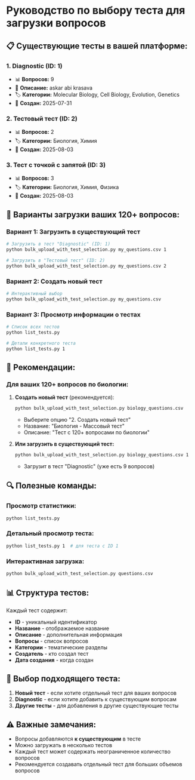 # Руководство по выбору теста для загрузки вопросов

## 📋 Существующие тесты в вашей платформе:

### 1. **Diagnostic** (ID: 1)
- 📊 **Вопросов:** 9
- 📄 **Описание:** askar abi krasava
- 🏷️ **Категории:** Molecular Biology, Cell Biology, Evolution, Genetics
- 📅 **Создан:** 2025-07-31

### 2. **Тестовый тест** (ID: 2)
- 📊 **Вопросов:** 2
- 🏷️ **Категории:** Биология, Химия
- 📅 **Создан:** 2025-08-03

### 3. **Тест с точкой с запятой** (ID: 3)
- 📊 **Вопросов:** 3
- 🏷️ **Категории:** Биология, Химия, Физика
- 📅 **Создан:** 2025-08-03

## 🎯 Варианты загрузки ваших 120+ вопросов:

### Вариант 1: Загрузить в существующий тест
```bash
# Загрузить в тест "Diagnostic" (ID: 1)
python bulk_upload_with_test_selection.py my_questions.csv 1

# Загрузить в "Тестовый тест" (ID: 2)
python bulk_upload_with_test_selection.py my_questions.csv 2
```

### Вариант 2: Создать новый тест
```bash
# Интерактивный выбор
python bulk_upload_with_test_selection.py my_questions.csv
```

### Вариант 3: Просмотр информации о тестах
```bash
# Список всех тестов
python list_tests.py

# Детали конкретного теста
python list_tests.py 1
```

## 📝 Рекомендации:

### Для ваших 120+ вопросов по биологии:

1. **Создать новый тест** (рекомендуется):
   ```bash
   python bulk_upload_with_test_selection.py biology_questions.csv
   ```
   - Выберите опцию "2. Создать новый тест"
   - Название: "Биология - Массовый тест"
   - Описание: "Тест с 120+ вопросами по биологии"

2. **Или загрузить в существующий тест:**
   ```bash
   python bulk_upload_with_test_selection.py biology_questions.csv 1
   ```
   - Загрузит в тест "Diagnostic" (уже есть 9 вопросов)

## 🔍 Полезные команды:

### Просмотр статистики:
```bash
python list_tests.py
```

### Детальный просмотр теста:
```bash
python list_tests.py 1  # для теста с ID 1
```

### Интерактивная загрузка:
```bash
python bulk_upload_with_test_selection.py questions.csv
```

## 📊 Структура тестов:

Каждый тест содержит:
- **ID** - уникальный идентификатор
- **Название** - отображаемое название
- **Описание** - дополнительная информация
- **Вопросы** - список вопросов
- **Категории** - тематические разделы
- **Создатель** - кто создал тест
- **Дата создания** - когда создан

## 🎯 Выбор подходящего теста:

1. **Новый тест** - если хотите отдельный тест для ваших вопросов
2. **Diagnostic** - если хотите добавить к существующим вопросам
3. **Другие тесты** - для добавления в другие существующие тесты

## ⚠️ Важные замечания:

- Вопросы добавляются **к существующим** в тесте
- Можно загружать в несколько тестов
- Каждый тест может содержать неограниченное количество вопросов
- Рекомендуется создавать отдельный тест для больших объемов вопросов 